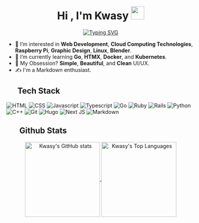 <h1 align="center">Hi , I'm Kwasy </b><img src="https://media.giphy.com/media/hvRJCLFzcasrR4ia7z/giphy.gif" width="35"></h1>
<p align="center">
  <a href="https://git.io/typing-svg"><img src="https://readme-typing-svg.demolab.com?font=Fira+Code&pause=1000&width=435&separator=%3C&lines=To+Err+Is+Human;+To+Edit%2C+Divine." alt="Typing SVG" /></a>
</p>

- 👀 I’m interested in **Web Development**, **Cloud Computing Technologies**, **Raspberry Pi**, **Graphic Design**, **Linux**, **Blender**.
- 🌱 I’m currently learning **Go**, **HTMX**, **Docker**, and **Kubernetes**.
- 💙 My Obsession? **Simple**, **Beautiful**, and **Clean** UI/UX.
- ✍️ I'm a Markdown enthusiast. 


## <img src="https://media2.giphy.com/media/QssGEmpkyEOhBCb7e1/giphy.gif?cid=ecf05e47a0n3gi1bfqntqmob8g9aid1oyj2wr3ds3mg700bl&rid=giphy.gif" width ="25" height="15"><b> Tech Stack</b>

![HTML](https://img.shields.io/badge/HTML5-E34F26?style=for-the-badge&logo=html5&logoColor=white)
![CSS](https://img.shields.io/badge/CSS3-1572B6?style=for-the-badge&logo=css3&logoColor=white)
![Javascript](https://img.shields.io/badge/JavaScript-323330?style=for-the-badge&logo=javascript&logoColor=F7DF1E)
![Typescript](https://img.shields.io/badge/TypeScript-007ACC?style=for-the-badge&logo=typescript&logoColor=white)
![Go](https://img.shields.io/badge/go-%2300ADD8.svg?style=for-the-badge&logo=go&logoColor=white)
![Ruby](https://img.shields.io/badge/ruby-%23CC342D.svg?style=for-the-badge&logo=ruby&logoColor=white)
![Rails](https://img.shields.io/badge/rails-%23CC0000.svg?style=for-the-badge&logo=ruby-on-rails&logoColor=white)
![Python](https://img.shields.io/badge/python-3670A0?style=for-the-badge&logo=python&logoColor=ffdd54)
![C++](https://img.shields.io/badge/c++-%2300599C.svg?style=for-the-badge&logo=c%2B%2B&logoColor=white)
![Git](https://img.shields.io/badge/git-%23F05033.svg?style=for-the-badge&logo=git&logoColor=white)
![Hugo](https://img.shields.io/badge/Hugo-black.svg?style=for-the-badge&logo=Hugo)
![Next JS](https://img.shields.io/badge/Next-black?style=for-the-badge&logo=next.js&logoColor=white)
![Markdown](https://img.shields.io/badge/markdown-%23000000.svg?style=for-the-badge&logo=markdown&logoColor=white)

## <img src="https://media.giphy.com/media/iY8CRBdQXODJSCERIr/giphy.gif" width="35" height="15"><b>Github Stats</b>

<div align="center">
  <a href="#">
    <img height=200 align="center" alt="Kwasy's GitHub stats" src="https://github-readme-stats.vercel.app/api?username=DevHarold0-0&theme=transparent&show_icons=true&include_all_commits=true&custom_title=Kwasy's%20GitHub%20Stats&rank_icon=github">
  </a>
  <a href="#">
    <img height=200 align="center" alt="Kwasy's Top Languages" src="https://github-readme-stats.vercel.app/api/top-langs/?username=DevHarold0-0&theme=transparent&layout=compact&langs_count=8">
  </a>
</div>
